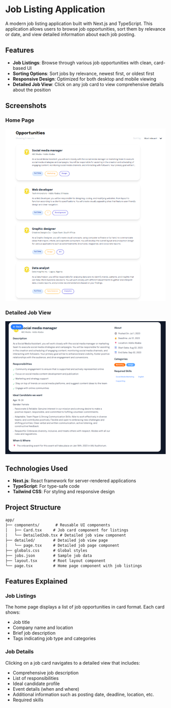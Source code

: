 # Job Listing Application

A modern job listing application built with Next.js and TypeScript. This application allows users to browse job opportunities, sort them by relevance or date, and view detailed information about each job posting.

## Features

- **Job Listings**: Browse through various job opportunities with clean, card-based UI
- **Sorting Options**: Sort jobs by relevance, newest first, or oldest first
- **Responsive Design**: Optimized for both desktop and mobile viewing
- **Detailed Job View**: Click on any job card to view comprehensive details about the position

## Screenshots

### Home Page

![Home Page](./screenshots/image.png)

### Detailed Job View

![Detailed Job View](./screenshots/Screenshot%202025-07-31%20171145.png)

## Technologies Used

- **Next.js**: React framework for server-rendered applications
- **TypeScript**: For type-safe code
- **Tailwind CSS**: For styling and responsive design

## Project Structure

```
app/
├── components/       # Reusable UI components
│   ├── Card.tsx     # Job card component for listings
│   └── DetailedJob.tsx # Detailed job view component
├── detailed/        # Detailed job view page
│   └── page.tsx     # Detailed job page component
├── globals.css      # Global styles
├── jobs.json        # Sample job data
├── layout.tsx       # Root layout component
└── page.tsx         # Home page component with job listings
```

## Features Explained

### Job Listings

The home page displays a list of job opportunities in card format. Each card shows:
- Job title
- Company name and location
- Brief job description
- Tags indicating job type and categories

### Job Details

Clicking on a job card navigates to a detailed view that includes:
- Comprehensive job description
- List of responsibilities
- Ideal candidate profile
- Event details (when and where)
- Additional information such as posting date, deadline, location, etc.
- Required skills



